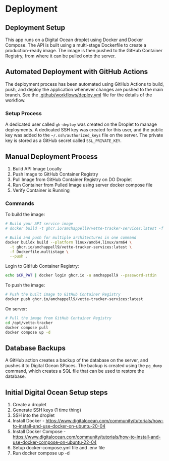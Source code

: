 # Deployment

## Deployment Setup

This app runs on a Digital Ocean droplet using Docker and Docker Compose. The API is built using a multi-stage Dockerfile to create a production-ready image. The image is then pushed to the GitHub Container Registry, from where it can be pulled onto the server.

## Automated Deployment with GitHub Actions

The deployment process has been automated using GitHub Actions to build, push, and deploy the application whenever changes are pushed to the main branch. See the [.github/workflows/deploy.yml](../.github/workflows/deploy.yml) file for the details of the workflow.

### Setup Process

A dedicated user called `gh-deploy` was created on the Droplet to manage deployments. A dedicated SSH key was created for this user, and the public key was added to the `~/.ssh/authorized_keys` file on the server. The private key is stored as a GitHub secret called `SSL_PRIVATE_KEY`.

## Manual Deployment Process

1. Build API Image Locally
2. Push Image to GitHub Container Registry
3. Pull Image from GitHub Container Registry on DO Droplet
4. Run Container from Pulled Image using server docker compose file
5. Verify Container is Running

### Commands

To build the image:

```sh
# Build your API service image
# docker build -t ghcr.io/amchappell9/vette-tracker-services:latest -f Dockerfile.multistage .

# Build and push for multiple architectures in one command
docker buildx build --platform linux/amd64,linux/arm64 \
  -t ghcr.io/amchappell9/vette-tracker-services:latest \
  -f Dockerfile.multistage \
  --push .
```

Login to GitHub Container Registry:

```sh
echo $CR_PAT | docker login ghcr.io -u amchappell9 --password-stdin
```

To push the image:

```sh
# Push the built image to GitHub Container Registry
docker push ghcr.io/amchappell9/vette-tracker-services:latest
```

On server:

```sh
# Pull the image from GitHub Container Registry
cd /opt/vette-tracker
docker compose pull
docker compose up -d
```

## Database Backups

A GitHub action creates a backup of the database on the server, and pushes it to Digital Ocean SPaces. The backup is created using the `pg_dump` command, which creates a SQL file that can be used to restore the database.

## Initial Digital Ocean Setup steps

1. Create a droplet
2. Generate SSH keys (1 time thing)
3. SSH into the droplet
4. Install Docker - https://www.digitalocean.com/community/tutorials/how-to-install-and-use-docker-on-ubuntu-20-04
5. Install Docker Compose - https://www.digitalocean.com/community/tutorials/how-to-install-and-use-docker-compose-on-ubuntu-22-04
6. Setup docker-compose.yml file and .env file
7. Run docker compose up -d

